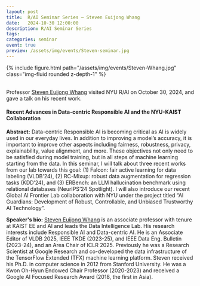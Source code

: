 ```yaml
---
layout: post
title:  R/AI Seminar Series – Steven Euijong Whang
date:   2024-10-30 12:00:00
description: R/AI Seminar Series
tags: 
categories: seminar 
event: true
preview: /assets/img/events/Steven-seminar.jpg 
---
```


<div class="row mt-3">
    <div class="col-sm mt-10 mt-md-0">
        {% include figure.html path="/assets/img/events/Steven-Whang.jpg" class="img-fluid rounded z-depth-1" %}
    </div>
</div>
<br>

Professor <a href="https://stevenwhang.com">Steven Euijong Whang</a> visited NYU R/AI on October 30, 2024, and gave a talk on his recent work.

#### **Recent Advances in Data-centric Responsible AI and the NYU-KAIST Collaboration**

**Abstract:** Data-centric Responsible AI is becoming critical as AI is widely used in our everyday lives. In addition to improving a model’s accuracy, it is important to improve other aspects including fairness, robustness, privacy, explainability, value alignment, and more. These objectives not only need to be satisfied during model training, but in all steps of machine learning starting from the data. In this seminar, I will talk about three recent works from our lab towards this goal: (1) Falcon: fair active learning for data labeling (VLDB’24), (2) RC-Mixup: robust data augmentation for regression tasks (KDD’24), and (3) ERBench: an LLM hallucination benchmark using relational databases (NeurIPS’24 Spotlight). I will also introduce our recent Global AI Frontier Lab collaboration with NYU under the project titled “AI Guardians: Development of Robust, Controllable, and Unbiased Trustworthy AI Technology”.

**Speaker's bio:** <a href="https://stevenwhang.com">Steven Euijong Whang</a> is an associate professor with tenure at KAIST EE and AI and leads the Data Intelligence Lab. His research interests include Responsible AI and Data-centric AI. He is an Associate Editor of VLDB 2025, IEEE TKDE (2023-25), and IEEE Data Eng. Bulletin (2023-24), and an Area Chair of ICLR 2025. Previously he was a Research Scientist at Google Research and co-developed the data infrastructure of the TensorFlow Extended (TFX) machine learning platform. Steven received his Ph.D. in computer science in 2012 from Stanford University. He was a Kwon Oh-Hyun Endowed Chair Professor (2020-2023) and received a Google AI Focused Research Award (2018, the first in Asia).

<br>
<br>
